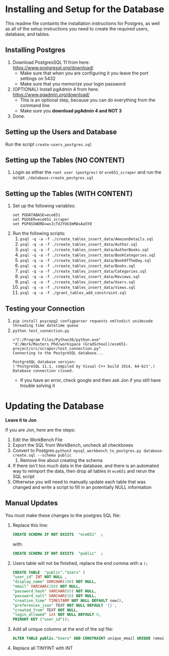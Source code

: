 Installing and Setup for the Database
=====================================

This readme file containts the installation instructions for Postgres, 
as well as all of the setup instructions you need to create the required users, database, and tables.


Installing Postgres
-------------------
1. Download PostgresSQL 11 from here: https://www.postgresql.org/download/
    * Make sure that when you are configuring it you leave the port settings on 5432
    * Make sure that you memorize your login password
1. (OPTIONAL) Install pgAdmin 4 from here: https://www.pgadmin.org/download/
    * This is an optional step, because you can do everything from the command line
    * Make sure you **download pgAdmin 4 and NOT 3**
1. Done.


Setting up the Users and Database
---------------------------------
Run the script `create-users_postgres.sql`

Setting up the Tables (NO CONTENT)
---------------------
1. Login as either the `root user (postgres)` or `ece651_scraper` and run the script `./database-create_postgres.sql`

Setting up the Tables (WITH CONTENT)
---------------------
1. Set up the following variables:
    ```
    set PGDATABASE=ece651
    set PGUSER=ece651_scraper
    set PGPASSWORD=wxJcTdJYUU3mMAsAa5YD
    ```
1. Run the following scripts:
    1. `psql -q -a -f ./create_tables_insert_data/AmazonDetails.sql`
    1. `psql -q -a -f ./create_tables_insert_data/Author.sql`
    1. `psql -q -a -f ./create_tables_insert_data/AuthorBooks.sql`
    1. `psql -q -a -f ./create_tables_insert_data/BookCategories.sql`
    1. `psql -q -a -f ./create_tables_insert_data/BookOfTheDay.sql`
    1. `psql -q -a -f ./create_tables_insert_data/Books.sql`
    1. `psql -q -a -f ./create_tables_insert_data/Categories.sql`
    1. `psql -q -a -f ./create_tables_insert_data/Reviews.sql`
    1. `psql -q -a -f ./create_tables_insert_data/Users.sql`
    1. `psql -q -a -f ./create_tables_insert_data/Views.sql`
    1. `psql -q -a -f ./grant_tables_add_constraint.sql`

Testing your Connection
-----------------------
1. `pip install psycopg2 configparser requests xmltodict unidecode threading time datetime queue`
1. `python test_connection.py`
    ```
    >"C:/Program Files/Python36/python.exe" "d:/Work/Masters_Phd/workspace (GradSchool)/ece651-project/src/scraper/test_connection.py"
    Connecting to the PostgreSQL database...

    PostgreSQL database version:
    ('PostgreSQL 11.1, compiled by Visual C++ build 1914, 64-bit',)
    Database connection closed.
    ```
    * If you have an error, check google and then ask Jon if you still have trouble solving it


Updating the Database
=====================
**Leave it to Jon**

If you are Jon, here are the steps:
1. Edit the WorkBench File
1. Export the SQL from WorkBench, uncheck all checkboxes
1. Convert to Postgres `python3 mysql_workbench_to_postgres.py database-create.sql --schema public`
    1. Remove line about creating the schema
1. If there isn't too much data in the database, and there is an automated way to reimport the data, then drop all tables in `ece651` and rerun the SQL script
1. Otherwise you will need to manually update each table that was changed and write a script to fill in an potentially NULL information

Manual Updates
--------------
You must make these changes to the postgres SQL file:
1. Replace this line:
    ```sql
    CREATE SCHEMA IF NOT EXISTS  "ece651"  ;
    ```
    with:
    ```sql
    CREATE SCHEMA IF NOT EXISTS  "public"  ;
    ```
1. Users table will not be finished, replace the end comma with a `);`
    ```sql
    CREATE TABLE  "public"."Users" (
    "user_id" INT NOT NULL ,
    "display_name" VARCHAR(100) NOT NULL,
    "email" VARCHAR(200) NOT NULL,
    "password_hash" VARCHAR(65) NOT NULL,
    "password_salt" VARCHAR(50) NOT NULL,
    "creation_time" TIMESTAMP NOT NULL DEFAULT now(),
    "preferences_json" TEXT NOT NULL DEFAULT '{}',
    "created_from" TEXT NOT NULL,
    "login_allowed" int NOT NULL DEFAULT 0,
    PRIMARY KEY ("user_id"));
    ```
1. Add all unique columns at the end of the sql file: 
    ```sql
    ALTER TABLE public."Users" ADD CONSTRAINT unique_email UNIQUE (email);
    ```
1. Replace all TINYINT with INT